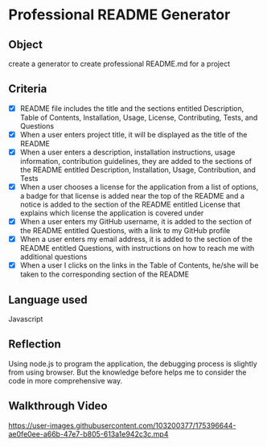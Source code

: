 # Professional README Generator

## Object 
create a generator to create professional README.md for a project

## Criteria
- [x] README file includes the title and the sections entitled Description, Table of Contents, Installation, Usage, License, Contributing, Tests, and Questions
- [x] When a user enters project title, it will be displayed as the title of the README
- [x] When a user enters a description, installation instructions, usage information, contribution guidelines, they are added to the sections of the README entitled Description, Installation, Usage, Contribution, and Tests
- [x] When a user chooses a license for the application from a list of options, a badge for that license is added near the top of the README and a notice is added to the section of the README entitled License that explains which license the application is covered under
- [x] When a user enters my GitHub username, it is added to the section of the README entitled Questions, with a link to my GitHub profile
- [x] When a user enters my email address, it is added to the section of the README entitled Questions, with instructions on how to reach me with additional questions
- [x] When a user I clicks on the links in the Table of Contents, he/she will be taken to the corresponding section of the README

## Language used
Javascript

## Reflection
Using node.js to program the application, the debugging process is slightly from using browser. But the knowledge before helps me to consider the code in more comprehensive way. 

## Walkthrough Video
https://user-images.githubusercontent.com/103200377/175396644-ae0fe0ee-a66b-47e7-b805-613a1e942c3c.mp4




